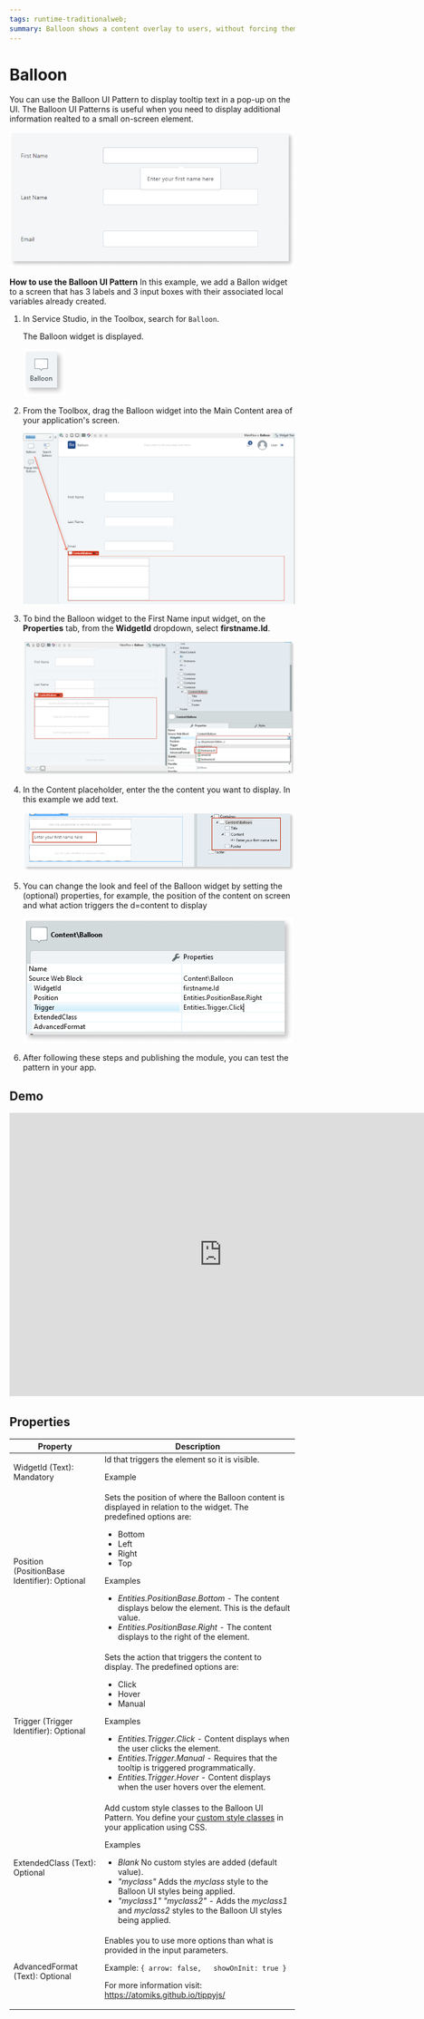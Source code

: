 ```yaml
---
tags: runtime-traditionalweb; 
summary: Balloon shows a content overlay to users, without forcing them to lose the UI context.
---
```


# Balloon

You can use the Balloon UI Pattern to display tooltip text in a pop-up on the UI. The Balloon UI Patterns is useful when you need to display additional information realted to a small on-screen element. 

![](<images/balloon-image-6.png>)

**How to use the Balloon UI Pattern**
In this example, we add a Ballon widget to a screen that has 3 labels and 3 input boxes with their associated local variables already created.   

1. In Service Studio, in the Toolbox, search for `Balloon`.

    The Balloon widget is displayed.

    ![](<images/balloon-image-3.png>)
 
1. From the Toolbox, drag the Balloon widget into the Main Content area of your application's screen.

    ![](<images/balloon-image-7.png>)

1. To bind the Balloon widget to the First Name input widget, on the **Properties** tab, from the **WidgetId** dropdown, select **firstname.Id**.

    ![](<images/balloon-image-8.png>)

1. In the Content placeholder, enter the the content you want to display. In this example we add text.

    ![](<images/balloon-image-9.png>)

1. You can change the look and feel of the Balloon widget by setting the (optional) properties, for example, the position of the content on screen and what action triggers the d=content to display

    ![](<images/balloon-image-10.png>)

1. After following these steps and publishing the module, you can test the pattern in your app. 

## Demo

<iframe width="750" height="500" src="https://www.youtube.com/embed/FYTapAjZPj8" frameborder="0" allow="accelerometer; autoplay; encrypted-media; gyroscope; picture-in-picture" allowfullscreen="allowfullscreen"></iframe>

## Properties

| **Property** |  **Description** | 
|---|---|
| WidgetId (Text): Mandatory | Id that triggers the element so it is visible. <p>Example</p>|
| Position (PositionBase Identifier): Optional |  Sets the position of where the Balloon content is displayed in relation to the widget. The predefined options are: <p><ul><li>Bottom</li><li>Left</li><li>Right</li><li>Top</li></ul></p> <p>Examples<ul><li>_Entities.PositionBase.Bottom_ - The content displays below the element. This is the default value.</li><li>_Entities.PositionBase.Right_ - The content displays to the right of the element.</li></ul></p>|
| Trigger (Trigger Identifier): Optional |  Sets the action that triggers the content to display. The predefined options are: <p><ul><li>Click</li><li>Hover</li><li>Manual</li></ul></p> <p>Examples<ul><li>_Entities.Trigger.Click_ - Content displays when the user clicks the element.</li><li>_Entities.Trigger.Manual_ - Requires that the tooltip is triggered programmatically. </li><li>_Entities.Trigger.Hover_ - Content displays when the user hovers over the element. </li></ul></p> | 
| ExtendedClass (Text): Optional  |  Add custom style classes to the Balloon UI Pattern. You define your [custom style classes](../../../../../../develop/ui/look-feel/css.md) in your application using CSS. <p>Examples <ul><li>_Blank_ No custom styles are added (default value).</li><li>_"myclass"_ Adds the _myclass_ style to the Balloon UI styles being applied.</li><li>_"myclass1" "myclass2"_ - Adds the _myclass1_ and _myclass2_ styles to the Balloon UI styles being applied. </li></ul></p> |
| AdvancedFormat (Text): Optional  |  Enables you to use more options than what is provided in the input parameters. <p>Example: `{ arrow: false,   showOnInit: true }` </p> <p>For more information visit: https://atomiks.github.io/tippyjs/ </p>